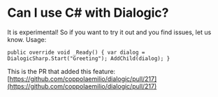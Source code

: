 # Can I use C# with Dialogic?

It is experimental! So if you want to try it out and you find issues, let us know. Usage:

`public override void _Ready()
	{
		var dialog = DialogicSharp.Start("Greeting");
		AddChild(dialog);
	}
`

This is the PR that added this feature: [https://github.com/coppolaemilio/dialogic/pull/217](https://github.com/coppolaemilio/dialogic/pull/217)